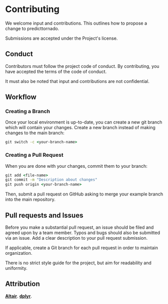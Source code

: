 # Contributing

We welcome input and contributions. This outlines how to propose a change to predicttornado.

Submissions are accepted under the Project's license. 

## Conduct

Contributors must follow the project code of conduct. By contributing, you have accepted the terms of the code of conduct. 

It must also be noted that input and contributions are not confidential. 

## Workflow

### Creating a Branch

Once your local environment is up-to-date, you can create a new git branch which will contain your changes. Create a new branch instead of making changes to the main branch:

```cmd
git switch -c <your-branch-name>
```

### Creating a Pull Request

When you are done with your changes, commit them to your branch:

```cmd
git add <file-name>
git commit -m "Description about changes"
git push origin <your-branch-name>
```

Then, submit a pull request on GitHub asking to merge your example branch into the main repository.

## Pull requests and Issues

Before you make a substantial pull request, an issue should be filed and agreed upon by a team member. Typos and bugs should also be submitted via an issue. Add a clear description to your pull request submission.

If applicable, create a Git branch for each pull request in order to maintain organization. 

There is no strict style guide for the project, but aim for readability and uniformity. 

## Attribution

[**Altair**](https://github.com/altair-viz/altair/blob/master/CONTRIBUTING.md).
[**dplyr**](https://github.com/tidyverse/dplyr/blob/master/.github/CONTRIBUTING.md).
